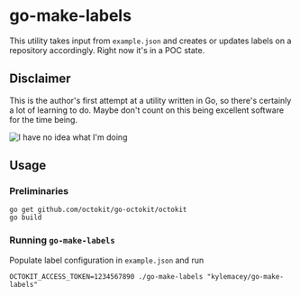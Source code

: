 # go-make-labels

This utility takes input from `example.json` and creates or updates labels on a
repository accordingly. Right now it's in a POC state.

## Disclaimer

This is the author's first attempt at a utility written in Go, so there's
certainly a lot of learning to do. Maybe don't count on this being excellent
software for the time being.

![I have no idea what I'm doing](https://user-images.githubusercontent.com/519171/45828811-7f984700-bcc7-11e8-8ff5-114ff55d9014.gif)

## Usage

### Preliminaries

```shell
go get github.com/octokit/go-octokit/octokit
go build
```

### Running `go-make-labels`

Populate label configuration in `example.json` and run

```shell
OCTOKIT_ACCESS_TOKEN=1234567890 ./go-make-labels "kylemacey/go-make-labels"
```
